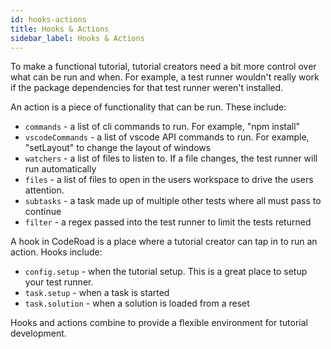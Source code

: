 ```yaml
---
id: hooks-actions
title: Hooks & Actions
sidebar_label: Hooks & Actions
---
```


To make a functional tutorial, tutorial creators need a bit more control over what can be run and when. For example, a test runner wouldn't really work if the package dependencies for that test runner weren't installed.

An action is a piece of functionality that can be run. These include:

- `commands` - a list of cli commands to run. For example, "npm install"
- `vscodeCommands` - a list of vscode API commands to run. For example, "setLayout" to change the layout of windows
- `watchers` - a list of files to listen to. If a file changes, the test runner will run automatically
- `files` - a list of files to open in the users workspace to drive the users attention.
- `subtasks` - a task made up of multiple other tests where all must pass to continue
- `filter` - a regex passed into the test runner to limit the tests returned

A hook in CodeRoad is a place where a tutorial creator can tap in to run an action. Hooks include:

- `config.setup` - when the tutorial setup. This is a great place to setup your test runner.
- `task.setup` - when a task is started
- `task.solution` - when a solution is loaded from a reset

Hooks and actions combine to provide a flexible environment for tutorial development.
